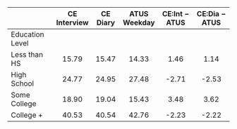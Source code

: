 
|                      | CE<br>Interview |  CE<br>Diary | ATUS<br>Weekday | CE:Int &minus; ATUS | CE:Dia &minus; ATUS |
| -------------------- | :----------: | :----------: | :----------: | :----------: | :----------: |
| Education Level      |              |              |              |              |              |
| Less than HS         |        15.79 |        15.47 |        14.33 |         1.46 |         1.14 |
| High School          |        24.77 |        24.95 |        27.48 |        -2.71 |        -2.53 |
| Some College         |        18.90 |        19.04 |        15.43 |         3.48 |         3.62 |
| College +            |        40.53 |        40.54 |        42.76 |        -2.23 |        -2.22 |

